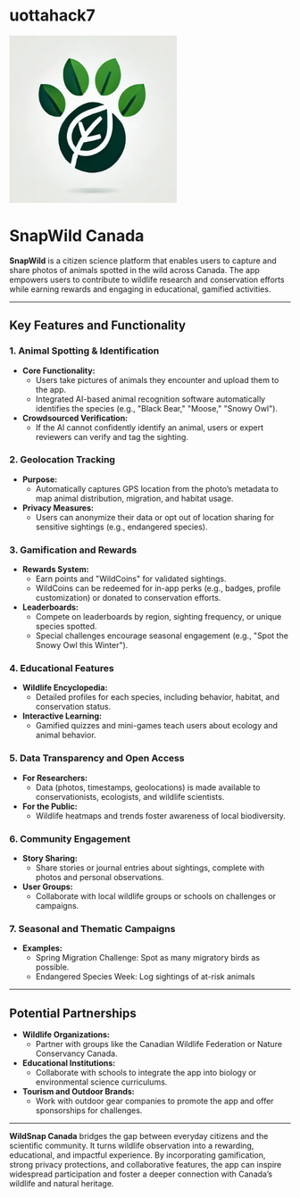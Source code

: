 # uottahack7

<img src="./SnapWild2.jpg" alt="plot" width="300">

# SnapWild Canada

**SnapWild** is a citizen science platform that enables users to capture and share photos of animals spotted in the wild across Canada. The app empowers users to contribute to wildlife research and conservation efforts while earning rewards and engaging in educational, gamified activities.

---

## Key Features and Functionality

### 1. Animal Spotting & Identification
- **Core Functionality:**
  - Users take pictures of animals they encounter and upload them to the app.
  - Integrated AI-based animal recognition software automatically identifies the species (e.g., "Black Bear," "Moose," "Snowy Owl").
- **Crowdsourced Verification:**
  - If the AI cannot confidently identify an animal, users or expert reviewers can verify and tag the sighting.

### 2. Geolocation Tracking
- **Purpose:**
  - Automatically captures GPS location from the photo’s metadata to map animal distribution, migration, and habitat usage.
- **Privacy Measures:**
  - Users can anonymize their data or opt out of location sharing for sensitive sightings (e.g., endangered species).

### 3. Gamification and Rewards
- **Rewards System:**
  - Earn points and "WildCoins" for validated sightings.
  - WildCoins can be redeemed for in-app perks (e.g., badges, profile customization) or donated to conservation efforts.
- **Leaderboards:**
  - Compete on leaderboards by region, sighting frequency, or unique species spotted.
  - Special challenges encourage seasonal engagement (e.g., "Spot the Snowy Owl this Winter").

### 4. Educational Features
- **Wildlife Encyclopedia:**
  - Detailed profiles for each species, including behavior, habitat, and conservation status.
- **Interactive Learning:**
  - Gamified quizzes and mini-games teach users about ecology and animal behavior.

### 5. Data Transparency and Open Access
- **For Researchers:**
  - Data (photos, timestamps, geolocations) is made available to conservationists, ecologists, and wildlife scientists.
- **For the Public:**
  - Wildlife heatmaps and trends foster awareness of local biodiversity.

### 6. Community Engagement
- **Story Sharing:**
  - Share stories or journal entries about sightings, complete with photos and personal observations.
- **User Groups:**
  - Collaborate with local wildlife groups or schools on challenges or campaigns.

### 7. Seasonal and Thematic Campaigns
- **Examples:**
  - Spring Migration Challenge: Spot as many migratory birds as possible.
  - Endangered Species Week: Log sightings of at-risk animals

---

## Potential Partnerships
- **Wildlife Organizations:**
  - Partner with groups like the Canadian Wildlife Federation or Nature Conservancy Canada.
- **Educational Institutions:**
  - Collaborate with schools to integrate the app into biology or environmental science curriculums.
- **Tourism and Outdoor Brands:**
  - Work with outdoor gear companies to promote the app and offer sponsorships for challenges.

---

**WildSnap Canada** bridges the gap between everyday citizens and the scientific community. It turns wildlife observation into a rewarding, educational, and impactful experience. By incorporating gamification, strong privacy protections, and collaborative features, the app can inspire widespread participation and foster a deeper connection with Canada’s wildlife and natural heritage.
